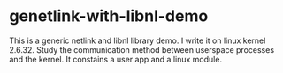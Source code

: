 # genetlink-with-libnl-demo
This is a generic netlink and libnl library demo. I write it on linux kernel 2.6.32. Study the communication method between userspace processes and the kernel. It constains a user app and a linux module.
